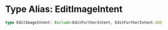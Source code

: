 # Type Alias: EditImageIntent

```ts
type EditImageIntent: Exclude<EditFurtherIntent, EditFurtherIntent.ADD_TEXT | EditFurtherIntent.ADD_ICONS_AND_SHAPES | EditFurtherIntent.ADD_IMAGES>;
```
